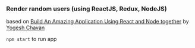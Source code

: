 ### Render random users (using ReactJS, Redux, NodeJS)
based on [Build An Amazing Application Using React and Node together](https://medium.com/javascript-in-plain-english/build-an-amazing-application-using-react-and-nodejs-together-fad13ab7b49c) by [Yogesh Chavan](https://medium.com/@yogeshchavan)

`npm start` to run app
